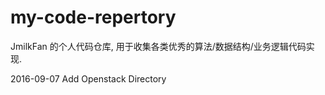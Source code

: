 # my-code-repertory
JmilkFan 的个人代码仓库, 用于收集各类优秀的算法/数据结构/业务逻辑代码实现.

2016-09-07 Add Openstack Directory
